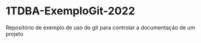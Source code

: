 # 1TDBA-ExemploGit-2022
Repositório de exemplo de uso do git para controlar a documentação de um projeto 
